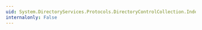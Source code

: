 ```yaml
---
uid: System.DirectoryServices.Protocols.DirectoryControlCollection.IndexOf(System.DirectoryServices.Protocols.DirectoryControl)
internalonly: False
---
```


